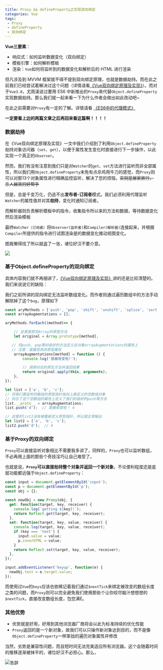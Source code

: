 ```yaml
---
title: Proxy && defineProperty之实现双向绑定
categories: Vue
tags:
 - Proxy
 - defineProperty
 - 双向绑定
---
```


**Vue三要素**：

- 响应式：如何监听数据变化（双向绑定）
- 模板引擎：如何解析模板
- 渲染：`Vue`如何将监听到的数据变化和解析后的 HTML 进行渲染

但凡涉及到 MVVM 框架就不得不提到双向绑定原理，也就是数据劫持。而在此之前我们已经尝试着解决过这个问题（详情请看[《Vue双向绑定原理及实现》](https://burning-shadow.github.io/2019/03/31/Vue%E5%8F%8C%E5%90%91%E7%BB%91%E5%AE%9A%E5%8E%9F%E7%90%86%E5%8F%8A%E5%AE%9E%E7%8E%B0/)）。而对于`Vue3.0`，尤雨溪说过要用 ES6 中新推出的`Proxy`来代替`Object.defineProperty`实现数据劫持。那么我们就一起来看一下为什么作者会做出如此改动吧~

<!--more-->

在此之前需要对`Proxy`有一定的了解。详情请看 [《ES6中的代理模式》](https://burning-shadow.github.io/2019/04/12/ES6%E4%B8%AD%E7%9A%84%E4%BB%A3%E7%90%86%E6%A8%A1%E5%BC%8F/#more)



**一定要看上边的两篇文章之后再回来看这篇啊！！！！**



### 数据劫持

在《Vue双向绑定原理及实现》一文中我们介绍到了利用`Object.defineProperty`劫持对象访问器（`set`、`get`），以便于属性发生变化时直接进行下一步操作，以此实现一个真正的`Observer`。

然而，我们有没有注意到我们只是对`Watcher`的`get`、`set`方法进行监听而非全部属性，所以我们用`Object.defineProperty`未免有点杀鸡用牛刀的感觉，而`Proxy`则可以对那13个对象属性进行精确监控监听，解决了您的烦恼，~~实则是居家旅行，杀人越货的好帮手~~



但是，总是千变万化，仍逃不出**发布者-订阅者**模式。我们必须利用代理监听`Watcher`的属性值并对其**劫持**，变化时通知订阅者。

而解析器则负责解析模板中的指令，收集指令所以来的方法和数据，等待数据变化然后渲染模板

最终`Watcher（订阅者）`将`Observer(监听者)`和`Compiler(解析器)`连接起来，并根据`Compiler`所提供的指令进行试图渲染是的数据变化推动视图变化。

图我懒得找了所以就盗了一张，诸位好汉不要介意。

![](<https://ww1.sinaimg.cn/large/007i4MEmgy1g1zx8i92c9j30jr0akmxu.jpg>)



### 基于Object.defineProperty的双向绑定

具体内容我们就不再细讲了，[《Vue双向绑定原理及实现》](https://burning-shadow.github.io/2019/03/31/Vue%E5%8F%8C%E5%90%91%E7%BB%91%E5%AE%9A%E5%8E%9F%E7%90%86%E5%8F%8A%E5%AE%9E%E7%8E%B0/)讲的还是比较清楚的。我们来说说它的缺陷：



我们之前所讲的双向绑定无法监听数组变化。而作者则通过遍历数组中的方法手动解除掉了这个`bug`，原理如下

```javascript
const aryMethods = ['push', 'pop', 'shift', 'unshift', 'splice', 'sort', 'reverse'];
const arrayAugmentations = [];

aryMethods.forEach((method)=> {

    // 这里是原生Array的原型方法
    let original = Array.prototype[method];

   // 将push, pop等封装好的方法定义在对象arrayAugmentations的属性上
   // 注意：是属性而非原型属性
    arrayAugmentations[method] = function () {
        console.log('我被改变啦!');

        // 调用对应的原生方法并返回结果
        return original.apply(this, arguments);
    };
});

let list = ['a', 'b', 'c'];
// 将我们要监听的数组的原型指针指向上面定义的空数组对象
// 别忘了这个空数组的属性上定义了我们封装好的push等方法
list.__proto__ = arrayAugmentations;
list.push('d');  // 我被改变啦！ 4

// 这里的list2没有被重新定义原型指针，所以就正常输出
let list2 = ['a', 'b', 'c'];
list2.push('d');  // 4
```

### 基于Proxy的双向绑定

`Proxy`可以直接监听对象相比不需要我多讲了，同样的，`Proxy`也可以监听数组，不必再用上面的那些个奇技淫巧让自己难受了。

也就是说，**`Proxy`可以直接劫持整个对象并返回一个新对象**，不论便利程度还是底层功能都远强于`Object.defineProperty`：

```javascript
const input = document.getElementById('input');
const p = document.getElementById('p');
const obj = {};

const newObj = new Proxy(obj, {
  get: function(target, key, receiver) {
    console.log(`getting ${key}!`);
    return Reflect.get(target, key, receiver);
  },
  set: function(target, key, value, receiver) {
    console.log(target, key, value, receiver);
    if (key === 'text') {
      input.value = value;
      p.innerHTML = value;
    }
    return Reflect.set(target, key, value, receiver);
  },
});

input.addEventListener('keyup', function(e) {
  newObj.text = e.target.value;
});
```



而使用过`Vue`的`boys`应该也依稀记着我们通过`$nextTick`来绑定被改变的数组长度之类的问题，而`Proxy`则可以完全避免我们使用那些个让你绞尽脑汁想想想的`$nextTick`，直接改变数组长度，包您满E。

### 其他优势

- 优势就是好用，好用到其他浏览器厂商将会以此为标准持续的优化性能
- `Proxy`返回的是一个新对象，故我们可以只操作新对象达到目的，而不是像`Object.defineProperty`一样笨拙的遍历对象属性并修改



当然，劣势是兼容性问题，而且短时间无法完美适应所有浏览器。这个会随着时间的推移逐渐被抹平的，诸位好汉不必担心。那么，

![告辞](https://ww1.sinaimg.cn/large/007i4MEmgy1g1avrg3n5gj30kq0kqq3j.jpg)